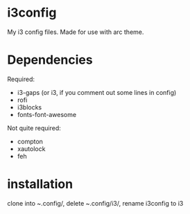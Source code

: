 # i3config
My i3 config files. Made for use with arc theme.

# Dependencies
Required:
- i3-gaps (or i3, if you comment out some lines in config)
- rofi
- i3blocks  
- fonts-font-awesome

Not quite required:
- compton
- xautolock
- feh


# installation
clone into ~.config/, delete ~.config/i3/, rename i3config to i3
